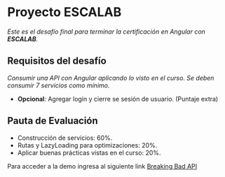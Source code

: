 # Proyecto ESCALAB

_Este es el desafío final para terminar la certificación en Angular con **ESCALAB**._

## Requisitos del desafío 

_Consumir una API con Angular aplicando lo visto en el curso. Se deben consumir 7 servicios como mínimo._

* **Opcional**: Agregar login y cierre se sesión de usuario. (Puntaje extra)

## Pauta de Evaluación

* Construcción de servicios: 60%.
* Rutas y LazyLoading para optimizaciones: 20%.
* Aplicar buenas prácticas vistas en el curso: 20%.

Para acceder a la demo ingresa al siguiente link [Breaking Bad API](https://breaking-bad-api-2bf63.web.app/)